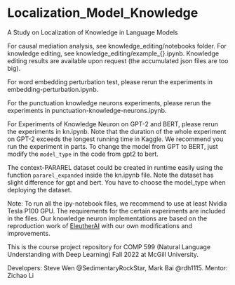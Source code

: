 # Localization_Model_Knowledge

A Study on Localization of Knowledge in Language Models

For causal mediation analysis, see knowledge_editing/notebooks folder. For knowledge editing, see knowledge_editing/example_{}.ipynb. Knowledge editing results are available upon request (the accumulated json files are too big).

For word embedding perturbation test, please rerun the experiments in embedding-perturbation.ipynb. 

For the punctuation knowledge neurons experiments, please rerun the experiments in punctuation-knowledge-neurons.ipynb. 

For Experiments of Knowledge Neuron on GPT-2 and BERT, please rerun the experiments in kn.ipynb. Note that the duration of the whole experiment on GPT-2 exceeds the longest running time in Kaggle. We recommend you run the experiment in parts. To change the model from GPT to BERT, just modify the `model_type` in the code from gpt2 to bert.

The context-PARAREL dataset could be created in runtime easily using the function `pararel_expanded` inside the kn.ipynb file. Note the dataset has slight difference for gpt and bert. You have to choose the model_type when deploying the dataset. 

Note: To run all the ipy-notebook files, we recommend to use at least Nvidia Tesla P100 GPU. The requirements for the certain experiments are included in the files. 
      Our knowledge neuron implementations are based on the reproduction work of [EleutherAI](https://github.com/EleutherAI/knowledge-neurons) with our own modifications and improvements. 


This is the course project repository for COMP 599 (Natural Language Understanding with Deep Learning) Fall 2022 at McGill University. 

Developers: Steve Wen @SedimentaryRockStar, Mark Bai @rdh1115. Mentor: Zichao Li
